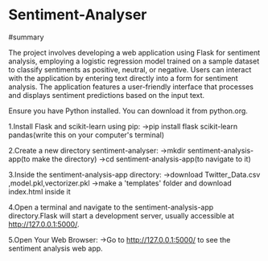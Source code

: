 # Sentiment-Analyser

#summary

The project involves developing a web application using Flask for sentiment analysis, employing a logistic regression model trained on a sample dataset to classify sentiments as positive, neutral, or negative. Users can interact with the application by entering text directly into a form for sentiment analysis. The application features a user-friendly interface that processes and displays sentiment predictions based on the input text.


Ensure you have Python installed. You can download it from python.org.

1.Install Flask and scikit-learn using pip:
        ->pip install flask scikit-learn pandas(write this on your computer's terminal)
        
2.Create a new directory sentiment-analyser:
        ->mkdir sentiment-analysis-app(to make the directory)
        ->cd sentiment-analysis-app(to navigate to it)
        
3.Inside the sentiment-analysis-app directory:
        ->download Twitter_Data.csv ,model.pkl,vectorizer.pkl
        ->make a 'templates' folder and download index.html inside it
        
4.Open a terminal and navigate to the sentiment-analysis-app directory.Flask will start a development server, usually accessible at http://127.0.0.1:5000/.

5.Open Your Web Browser:
        ->Go to http://127.0.0.1:5000/ to see the sentiment analysis web app.        
